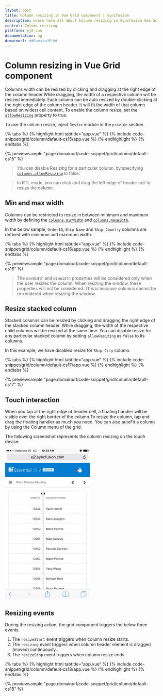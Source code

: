 ```yaml
---
layout: post
title: Column resizing in Vue Grid component | Syncfusion
description: Learn here all about Column resizing in Syncfusion Vue Grid component of Syncfusion Essential JS 2 and more.
control: Column resizing 
platform: ej2-vue
documentation: ug
domainurl: ##DomainURL##
---
```


# Column resizing in Vue Grid component

Columns width can be resized by clicking and dragging at the right edge of the column header.While dragging, the width of a respective column will be resized immediately. Each column can be auto resized by double-clicking at the right edge of the column header. It will fit the width of that column based on widest cell content. To enable the column resize, set the [`allowResizing`](https://ej2.syncfusion.com/vue/documentation/api/grid/#allowresizing) property to true.

To use the column resize, inject `Resize` module in the `provide` section.

{% tabs %}
{% highlight html tabtitle="app.vue" %}
{% include code-snippet/grid/column/default-cs15/app.vue %}
{% endhighlight %}
{% endtabs %}
        
{% previewsample "page.domainurl/code-snippet/grid/column/default-cs15" %}

> You can disable Resizing for a particular column, by specifying [`columns.allowResizing`](https://ej2.syncfusion.com/vue/documentation/api/grid/column/#allowresizing) to false.

> In RTL mode, you can click and drag the left edge of header cell to resize the column.

## Min and max width

Columns can be restricted to resize in between minimum and maximum width by defining the [`columns.minWidth`](https://ej2.syncfusion.com/vue/documentation/api/grid/column/#minwidth) and [`columns.maxWidth`](https://ej2.syncfusion.com/vue/documentation/api/grid/column/#maxwidth).

In the below sample, `OrderID`, `Ship Name` and `Ship Country` columns are defined with minimum and maximum width.

{% tabs %}
{% highlight html tabtitle="app.vue" %}
{% include code-snippet/grid/column/default-cs16/app.vue %}
{% endhighlight %}
{% endtabs %}
        
{% previewsample "page.domainurl/code-snippet/grid/column/default-cs16" %}

> The `maxWidth` and `minWidth` properties will be considered only when the user resizes the column. When resizing the window, these properties will not be considered. This is because columns cannot be re-rendered when resizing the window.

## Resize stacked column

Stacked columns can be resized by clicking and dragging the right edge of the stacked column header. While dragging, the width of the respective child columns will be resized at the same time. You can disable resize for any particular stacked column by setting `allowResizing` as `false` to its columns.

In this example, we have disabled resize for `Ship City` column.

{% tabs %}
{% highlight html tabtitle="app.vue" %}
{% include code-snippet/grid/column/default-cs17/app.vue %}
{% endhighlight %}
{% endtabs %}
        
{% previewsample "page.domainurl/code-snippet/grid/column/default-cs17" %}

## Touch interaction

When you tap at the right edge of header cell, a floating handler will be visible over the right border of the column.To resize the column, tap and drag the floating handler as much you need. You can also autoFit a column by using the Column menu of the grid.

The following screenshot represents the column resizing on the touch device.

![Touch Interaction](../images/column-resizing.jpg)

## Resizing events

During the resizing action, the grid component triggers the below three events.

1. The `resizeStart` event triggers when column resize starts.
2. The `resizing` event triggers when column header element is dragged (moved) continuously..
3. The `resizeStop` event triggers when column resize ends.

{% tabs %}
{% highlight html tabtitle="app.vue" %}
{% include code-snippet/grid/column/default-cs18/app.vue %}
{% endhighlight %}
{% endtabs %}
        
{% previewsample "page.domainurl/code-snippet/grid/column/default-cs18" %}